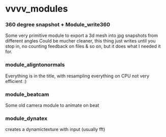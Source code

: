 # vvvv_modules

<H3>360 degree snapshot + Module_write360</H3>
Some very primitive module to export a 3d mesh into jpg snapshots from different angles
Could be mucher cleaner, this thing just writes until you stop in, no counting feedback on files & so on,
but it does what I needed it for. 

<H3>module_aligntonormals</H3>
Everything is in the title, with resampling 
everything on CPU not very efficient :) 

<H3>module_beatcam</H3>
Some old camera module to animate on beat 

<H3>module_dynatex</H3>
creates a dynamictexture with input (usually fft)
